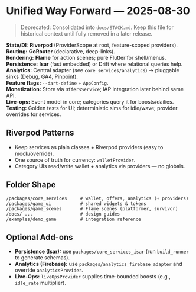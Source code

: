 # Unified Way Forward — 2025-08-30

> Deprecated: Consolidated into `docs/STACK.md`. Keep this file for historical context until fully removed in a later release.

**State/DI:** **Riverpod** (ProviderScope at root, feature-scoped providers).  
**Routing:** **GoRouter** (declarative, deep-links).  
**Rendering:** **Flame** for action scenes; pure Flutter for shell/menus.  
**Persistence:** **Isar** (fast embedded) or Drift where relational queries help.  
**Analytics:** Central adapter (see `core_services/analytics`) → pluggable sinks (Debug, GA4, Pinpoint).  
**Feature flags:** `--dart-define` + `AppConfig`.  
**Monetization:** Store via `OffersService`; IAP integration later behind same API.  
**Live-ops:** Event model in core; categories query it for boosts/dailies.  
**Testing:** Golden tests for UI; deterministic sims for idle/wave; provider overrides for services.

## Riverpod Patterns

-    Keep services as plain classes + Riverpod providers (easy to mock/override).
-    One source of truth for currency: `walletProvider`.
-    Category UIs read/write wallet + analytics via providers — no globals.

## Folder Shape

```
/packages/core_services     # wallet, offers, analytics (+ providers)
/packages/game_ui           # shared widgets & tokens
/packages/game_scenes       # Flame scenes (platformer, survivor)
/docs/ ...                  # design guides
/examples/demo_game         # integration reference
```

## Optional Add-ons

-    **Persistence (Isar):** use `packages/core_services_isar` (run `build_runner` to generate schemas).
-    **Analytics (Firebase):** use `packages/analytics_firebase_adapter` and override `analyticsProvider`.
-    **Live-Ops:** `liveOpsProvider` supplies time-bounded boosts (e.g., `idle_rate` multiplier).
